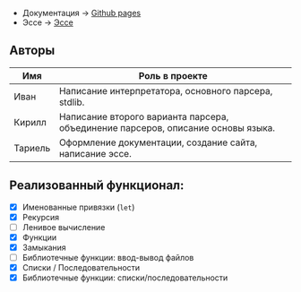 - Документация -> [Github pages](sempaitakoo.github.io)
- Эссе -> [Эссе](essay.txt)

## Авторы

Имя     | Роль в проекте
--------|---------------------
Иван    | Написание интерпретатора, основного парсера, stdlib.
Кирилл  | Написание второго варианта парсера, объединение парсеров, описание основы языка.
Тариель | Оформление документации, создание сайта, написание эссе.

## Реализованный функционал:
* [x] Именованные привязки (`let`)
* [x] Рекурсия
* [ ] Ленивое вычисление
* [x] Функции
* [x] Замыкания
* [ ] Библиотечные функции: ввод-вывод файлов
* [x] Списки / Последовательности
* [x] Библиотечные функции: списки/последовательности
